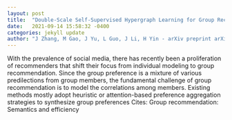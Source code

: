 ```yaml
---
layout: post
title:  "Double-Scale Self-Supervised Hypergraph Learning for Group Recommendation"
date:   2021-09-14 15:58:32 -0400
categories: jekyll update
author: "J Zhang, M Gao, J Yu, L Guo, J Li, H Yin - arXiv preprint arXiv:2109.04200, 2021"
---
```

With the prevalence of social media, there has recently been a proliferation of recommenders that shift their focus from individual modeling to group recommendation. Since the group preference is a mixture of various predilections from group members, the fundamental challenge of group recommendation is to model the correlations among members. Existing methods mostly adopt heuristic or attention-based preference aggregation strategies to synthesize group preferences Cites: Group recommendation: Semantics and efficiency